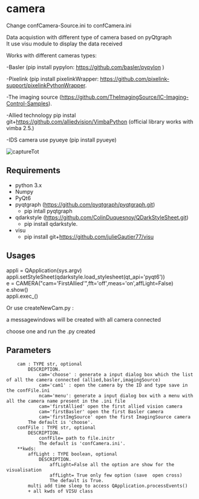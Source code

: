# camera
Change confCamera-Source.ini to confCamera.ini

Data acquistion with different type of camera based on pyQtgraph  
It use visu module to display the data received  
  
  
Works with different cameras types:

-Basler (pip install pypylon: https://github.com/basler/pypylon )  

-Pixelink (pip install pixelinkWrapper: https://github.com/pixelink-support/pixelinkPythonWrapper.  

-The imaging source (https://github.com/TheImagingSource/IC-Imaging-Control-Samples).  

-Allied technology pip instal git+https://github.com/alliedvision/VimbaPython (official library works with vimba 2.5.)

-IDS camera use pyueye (pip install pyueye)

  
  
  
  
![captureTot](https://user-images.githubusercontent.com/29065484/82903692-9cd3ed00-9f61-11ea-98ff-865e0a1cf0ac.png)
## Requirements
*   python 3.x
*   Numpy
*   PyQt6
*   pyqtgraph (https://github.com/pyqtgraph/pyqtgraph.git) 
    * pip intall pyqtgraph
*   qdarkstyle (https://github.com/ColinDuquesnoy/QDarkStyleSheet.git)
    * pip install qdarkstyle. 
 * visu
   * pip install git+https://github.com/julieGautier77/visu
  
  ## Usages   
  appli = QApplication(sys.argv)    
  appli.setStyleSheet(qdarkstyle.load_stylesheet(qt_api='pyqt6'))    
  e = CAMERA("cam='FirstAllied'",fft='off',meas='on',affLight=False)    
  e.show()   
  appli.exec_()    
  
  Or use createNewCam.py :
  
  a messagewindows will be created  with all camera connected
  
  choose one and run the .py created
  
  
  ## Parameters   
          
        cam : TYPE str, optional  
            DESCRIPTION.   
                cam='choose' : generate a input dialog box which the list of all the camera connected (allied,basler,imagingSource)   
                cam='cam1' : open the camera by the ID and type save in the confFile.ini  
                ncam='menu': generate a input dialog box with a menu with all the camera name present in the .ini file   
                cam='firstAllied' open the first allied vision camera  
                cam='firstBasler' open the first Basler camera  
                cam='firstImgSource' open the first ImagingSource camera  
            The default is 'choose'.  
        confFile : TYPE str, optional  
            DESCRIPTION.  
                confFile= path to file.initr  
                The default is 'confCamera.ini'.  
        **kwds:  
            affLight : TYPE boolean, optional  
                DESCRIPTION.  
                    affLight=False all the option are show for the visualisation  
                    affLight= True only few option (save  open cross)  
                    The default is True.  
            multi add time sleep to access QApplication.processEvents()   
            + all kwds of VISU class  
              
